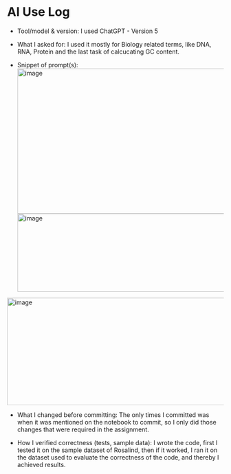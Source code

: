 # AI Use Log
- Tool/model & version:
  I used ChatGPT - Version 5
  
- What I asked for:
  I used it mostly for Biology related terms, like DNA, RNA, Protein and the last task of calcucating GC content.
  
- Snippet of prompt(s):
  <img width="607" height="338" alt="image" src="https://github.com/user-attachments/assets/ee05561a-d6ba-497f-8f7f-55400c3baabe" />
  <img width="485" height="182" alt="image" src="https://github.com/user-attachments/assets/e615428d-104e-496f-9fdd-3005a040044d" />
<img width="677" height="250" alt="image" src="https://github.com/user-attachments/assets/dbddbeaf-4dc9-4971-b406-57b364b80a88" />

- What I changed before committing:
  The only times I committed was when it was mentioned on the notebook to commit, so I only did those changes that were required in the assignment.
  
- How I verified correctness (tests, sample data):
  I wrote the code, first I tested it on the sample dataset of Rosalind, then if it worked, I ran it on the dataset used to evaluate the correctness of the code, and thereby I achieved results.
